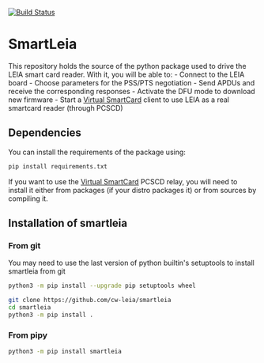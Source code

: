 [![Build Status](https://travis-ci.com/cw-leia/smartleia.svg?branch=master)](https://travis-ci.com/cw-leia/smartleia)

# SmartLeia

This repository holds the source of the python package used to drive the LEIA
smart card reader. With it, you will be able to:
    - Connect to the LEIA board
    - Choose parameters for the PSS/PTS negotiation
    - Send APDUs and receive the corresponding responses
    - Activate the DFU mode to download new firmware
    - Start a [Virtual SmartCard](https://frankmorgner.github.io/vsmartcard/) 
      client to use LEIA as a real smartcard reader (through PCSCD)

## Dependencies

You can install the requirements of the package using:

```sh
pip install requirements.txt
```

If you want to use the [Virtual SmartCard](https://frankmorgner.github.io/vsmartcard/) PCSCD
relay, you will need to install it either from packages (if your distro packages it) or
from sources by compiling it.

## Installation of smartleia

### From git

You may need to use the last version of python builtin's setuptools to install
smartleia from git

```sh
python3 -m pip install --upgrade pip setuptools wheel
```

```sh
git clone https://github.com/cw-leia/smartleia
cd smartleia
python3 -m pip install .
`````

### From pipy

```sh
python3 -m pip install smartleia
```
